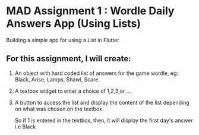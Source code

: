 # MAD Assignment 1 : Wordle Daily Answers App (Using Lists)

Building a simple app for using a List in Flutter 

## For this assignment, I will create:
   1. An object with hard coded list of answers for the game wordle, eg: Black, Arise, Lamps, Shawl, Scare
   3. A textbox widget to enter a choice of 1,2,3,or ...
   4. A button to access the list and display the content of the list depending on what was chosen on the textbox. 
      
      So if 1 is entered in the textbox, then, it will display the first day's answer i.e Black
